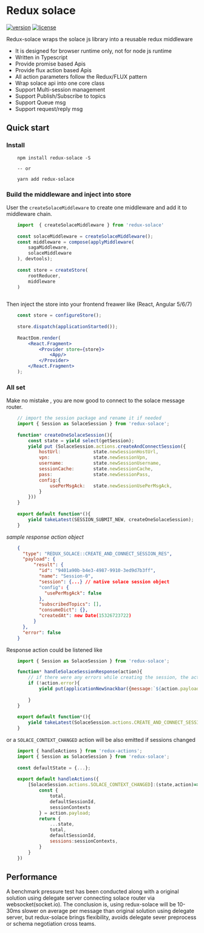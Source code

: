 # Redux solace
[![version][version-badge]][CHANGELOG] [![license][license-badge]][LICENSE]

Redux-solace wraps the solace js library into a reusable redux middleware

* It is designed for browser runtime only, not for node js runtime
* Written in Typescript
* Provide promise based Apis
* Provide flux action based Apis
* All action parameters follow the Redux/FLUX pattern
* Wrap solace api into one core class
* Support Multi-session management
* Support Publish/Subscribe to topics
* Support Queue msg
* Support request/reply msg

## Quick start

### Install

```
    npm install redux-solace -S
    
    -- or 
    
    yarn add redux-solace
```

### Build the middleware and inject into store

User the `createSolaceMiddleware` to create one middleware and add it to middleware chain.

```javascript
    import  { createSolaceMiddleware } from 'redux-solace'
    
    const solaceMiddleware = createSolaceMiddleware();
    const middleware = compose(applyMiddleware(
        sagaMiddleware,
        solaceMiddleware
    ), devtools);
    
    const store = createStore(
        rootReducer,
        middleware
    )
    
```

Then inject the store into your frontend freawer like (React, Angular 5/6/7)
```jsx harmony
    const store = configureStore();
    
    store.dispatch(applicationStarted());
    
    ReactDom.render(
        <React.Fragment>
            <Provider store={store}>
                <App/>
            </Provider>
        </React.Fragment>
    );
```

### All set
Make no mistake , you are now good to connect to the solace message router.

```javascript
    // import the session package and rename it if needed
    import { Session as SolaceSession } from 'redux-solace';
    
    function* createOneSolaceSession(){
        const state = yield select(getSession);
        yield put (SolaceSession.actions.createAndConnectSession({
            hostUrl:            state.newSessionHostUrl,
            vpn:                state.newSessionVpn,
            username:           state.newSessionUsername,
            sessionCache:       state.newSessionCache,
            pass:               state.newSessionPass,
            config:{
                usePerMsgAck:   state.newSessionUsePerMsgAck,
            }
        }))
    }
    
    export default function*(){
        yield takeLatest(SESSION_SUBMIT_NEW, createOneSolaceSession);
    }
```

*sample  response action object*
```json
    {
      "type": "REDUX_SOLACE::CREATE_AND_CONNECT_SESSION_RES",
      "payload": {
          "result": {
            "id": "9401a90b-b4e3-4987-9910-3ed9d7b3ff",
            "name": "Session-0",
            "session": {...} // native solace session object
            "config": {
              "usePerMsgAck": false
            },
            "subscribedTopics": [],
            "consumeDict": {},
            "createdAt": new Date(15326723722)
          }
      },
      "error": false      
    }
```

Response action could be listened like
```javascript
    import { Session as SolaceSession } from 'redux-solace';

    function* handleSolaceSessionResponse(action){
        // if there were any errors while creating the session, the action.error would be the error obj
        if (!action.error){
            yield put(applicationNewSnackbar({message:`${action.payload.result.name} created`}))
            
        }
    }
    
    export default function*(){
        yield takeLatest(SolaceSession.actions.CREATE_AND_CONNECT_SESSION_RES, handleSolaceSessionResponse);
    }
```

or a `SOLACE_CONTEXT_CHANGED` action will be also emitted if sessions changed

```javascript
    import { handleActions } from 'redux-actions';
    import { Session as SolaceSession } from 'redux-solace';
    
    const defaultState = {...};
    
    export default handleActions({
        [SolaceSession.actions.SOLACE_CONTEXT_CHANGED]:(state,action)=>{
            const {
                total,
                defaultSessionId,
                sessionContexts
            } = action.payload;
            return {
                ...state,
                total,
                defaultSessionId,
                sessions:sessionContexts,
            }
        }
    })
```

## Performance
A benchmark pressure test has been conducted along with a original solution using delegate server connecting solace router via websocket(socket.io).
The conclusion is, using redux-solace will be 10-30ms slower on average per message than original solution using delegate server, 
but redux-solace brings flexibility, avoids delegate sever preprocess or schema negotiation cross teams.  


[LICENSE]: ./LICENSE.md
[CHANGELOG]: ./CHANGELOG.md

[version-badge]: https://img.shields.io/badge/version-0.20.20-blue.svg
[license-badge]: https://img.shields.io/badge/license-MIT-blue.svg